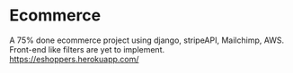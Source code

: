 # Ecommerce
A 75% done ecommerce project using django, stripeAPI, Mailchimp, AWS. Front-end like filters are yet to implement. https://eshoppers.herokuapp.com/ 
